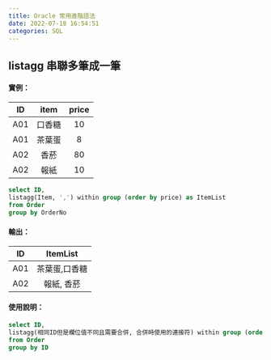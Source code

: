```yaml
---
title: Oracle 常用進階語法
date: 2022-07-18 16:54:51
categories: SQL
---
```


## listagg 串聯多筆成一筆

#### 實例：
| ID     | item     | price    | 
| :----: | :----:   | :----:   | 
| A01    | 口香糖    | 10       |
| A01    | 茶葉蛋    | 8        |
| A02    | 香菸      | 80       |
| A02    | 報紙      | 10       |


```SQL
select ID, 
listagg(Item, ',') within group (order by price) as ItemList
from Order
group by OrderNo
```

#### 輸出：
| ID     | ItemList     | 
| :----: | :----:       | 
| A01    | 茶葉蛋,口香糖 | 
| A02    | 報紙, 香菸    |

#### 使用說明：
```SQL
select ID, 
listagg(相同ID但是欄位值不同且需要合併, 合併時使用的連接符) within group (order by 參照某個欄位讓合併的進行排序連接) as ItemList
from Order
group by ID
```